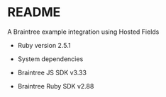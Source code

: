 # README

A Braintree example integration using Hosted Fields

* Ruby version 2.5.1

* System dependencies

* Braintree JS SDK v3.33

* Braintree Ruby SDK v2.88

